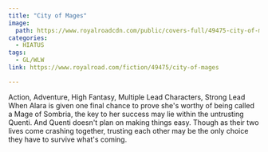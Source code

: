 ```yaml
---
title: "City of Mages"
image:
  path: https://www.royalroadcdn.com/public/covers-full/49475-city-of-mages.jpg
categories:
  - HIATUS
tags:
  - GL/WLW
link: https://www.royalroad.com/fiction/49475/city-of-mages

---
```

Action, Adventure, High Fantasy, Multiple Lead Characters, Strong Lead
When Alara is given one final chance to prove she's worthy of being called a Mage of Sombria, the key to her success may lie within the untrusting Quenti. And Quenti doesn't plan on making things easy. Though as their two lives come crashing together, trusting each other may be the only choice they have to survive what's coming.


